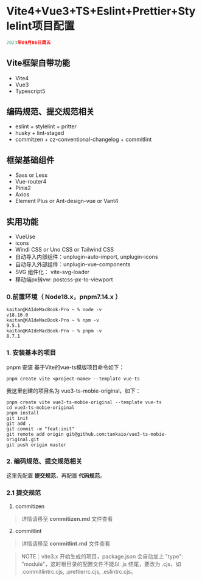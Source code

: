 # Vite4+Vue3+TS+Eslint+Prettier+Stylelint项目配置
```js
2023年09月06日周五
```
## Vite框架自带功能
- Vite4
- Vue3
- Typescript5

## 编码规范、提交规范相关
- eslint + stylelint + pritter
- husky + lint-staged
- commitzen + cz-conventional-changelog + commitlint

## 框架基础组件
- Sass or Less
- Vue-router4
- Pinia2
- Axios
- Element Plus or Ant-design-vue or Vant4

## 实用功能
- VueUse
- icons
- Windi CSS or Uno CSS or Tailwind CSS
- 自动导入内部组件：unplugin-auto-import, unplugin-icons
- 自动导入外部组件：unplugin-vue-components
- SVG 组件化： vite-svg-loader
- 移动端px转vw: postcss-px-to-viewport

### 0.前置环境（ Node18.x，pnpm7.14.x ）
```shell
kaitan@KAIdeMacBook-Pro ~ % node -v
v18.16.0
kaitan@KAIdeMacBook-Pro ~ % npm -v
9.5.1
kaitan@KAIdeMacBook-Pro ~ % pnpm -v
8.7.1
```

### 1. 安装基本的项目
pnpm 安装 基于Vite的vue-ts模版项目命令如下：
```shell
pnpm create vite <project-name> --template vue-ts
```
我这里创建的项目名为 vue3-ts-mobie-original，如下：
```shell
pnpm create vite vue3-ts-mobie-original --template vue-ts
cd vue3-ts-mobie-original
pnpm install
git init
git add .
git commit -m "feat:init"
git remote add origin git@github.com:tankaio/vue3-ts-mobie-original.git
git push origin master
```

### 2. 编码规范、提交规范相关
这里先配置 **提交规范**，再配置 **代码规范**。

### 2.1 提交规范
1. commitizen
> 详情请移至 **commitizen.md** 文件查看
2. commitlint
> 详情请移至 **commitlint.md** 文件查看

> NOTE：vite3.x 开始生成的项目，package.json 会自动加上 "type": "module"，这时根目录的配置文件不能以 .js 结尾，要改为 .cjs，如 .commitlintrc.cjs, .prettierrc.cjs, .eslintrc.cjs。